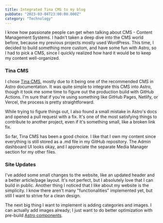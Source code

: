 ```yaml
---
title: Integrated Tina CMS to my blog
pubDate: "2023-03-04T23:00:00.000Z"
category: "Technology"
---
```


I know how passionate people can get when talking about CMS - Content Management Systems. I hadn't taken a deep dive into the CMS world before, because my previous projects mostly used WordPress. This time, I decided to build something more custom, and have some fun with Astro, so I had to pick a CMS, since I quickly realized how hard it would be to keep my content well-organized.

### Tina CMS

I chose [Tina CMS](https://tina.io/), mostly due to it being one of the recommended CMS in Astro documentation. It was quite simple to integrate this CMS into Astro, though it took me some time to figure out the production build with GitHub Actions. I'm sure that if you're using something like GitHub Pages, Netlify, or Vercel, the process is pretty straightforward.

While trying to figure things out, I also found a small mistake in Astro's docs and opened a pull request with a fix. It's one of the most satisfying things to contribute to another project, even if it's something small, like a broken link fix.

So far, Tina CMS has been a good choice. I like that I own my content since everything is still stored as a .md file in my GitHub repository. The Admin dashboard UI looks okay, and I appreciate the separate Media Manager section for my other files.

### Site Updates

I've added some small changes to the website, like an updated header and a better article/page layout. It's not perfect, but I absolutely love that I can build in public. Another thing I noticed that I like about my website is the simplicity. I know there aren't many "functionalities" implemented yet, but still I want to strive for a clean design.

The next big thing I want to implement is adding categories and images. I can actually add images already; I just want to do better optimization with pre-build [Astro components](https://docs.astro.build/en/guides/images/#astros-image-integration).
